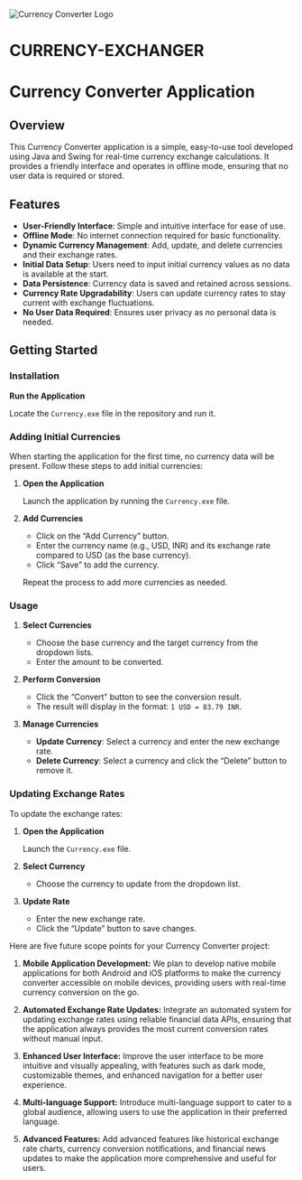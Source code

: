 <img src="currency icon.ico" alt="Currency Converter Logo">


# CURRENCY-EXCHANGER


# Currency Converter Application

## Overview

This Currency Converter application is a simple, easy-to-use tool developed using Java and Swing for real-time currency exchange calculations. It provides a friendly interface and operates in offline mode, ensuring that no user data is required or stored.

## Features

- **User-Friendly Interface**: Simple and intuitive interface for ease of use.
- **Offline Mode**: No internet connection required for basic functionality.
- **Dynamic Currency Management**: Add, update, and delete currencies and their exchange rates.
- **Initial Data Setup**: Users need to input initial currency values as no data is available at the start.
- **Data Persistence**: Currency data is saved and retained across sessions.
- **Currency Rate Upgradability**: Users can update currency rates to stay current with exchange fluctuations.
- **No User Data Required**: Ensures user privacy as no personal data is needed.

## Getting Started

### Installation

 **Run the Application**

   Locate the `Currency.exe` file in the repository and run it.

### Adding Initial Currencies

When starting the application for the first time, no currency data will be present. Follow these steps to add initial currencies:

1. **Open the Application**

   Launch the application by running the `Currency.exe` file.

2. **Add Currencies**

   - Click on the “Add Currency” button.
   - Enter the currency name (e.g., USD, INR) and its exchange rate compared to USD (as the base currency).
   - Click “Save” to add the currency.

   Repeat the process to add more currencies as needed.

### Usage

1. **Select Currencies**

   - Choose the base currency and the target currency from the dropdown lists.
   - Enter the amount to be converted.

2. **Perform Conversion**

   - Click the “Convert” button to see the conversion result.
   - The result will display in the format: `1 USD = 83.79 INR`.

3. **Manage Currencies**

   - **Update Currency**: Select a currency and enter the new exchange rate.
   - **Delete Currency**: Select a currency and click the “Delete” button to remove it.

### Updating Exchange Rates

To update the exchange rates:

1. **Open the Application**

   Launch the `Currency.exe` file.

2. **Select Currency**

   - Choose the currency to update from the dropdown list.

3. **Update Rate**

   - Enter the new exchange rate.
   - Click the “Update” button to save changes.
  

Here are five future scope points for your Currency Converter project:

1. **Mobile Application Development:** We plan to develop native mobile applications for both Android and iOS platforms to make the currency converter accessible on mobile devices, providing users with real-time currency conversion on the go.

2. **Automated Exchange Rate Updates:** Integrate an automated system for updating exchange rates using reliable financial data APIs, ensuring that the application always provides the most current conversion rates without manual input.

3. **Enhanced User Interface:** Improve the user interface to be more intuitive and visually appealing, with features such as dark mode, customizable themes, and enhanced navigation for a better user experience.

4. **Multi-language Support:** Introduce multi-language support to cater to a global audience, allowing users to use the application in their preferred language.

5. **Advanced Features:** Add advanced features like historical exchange rate charts, currency conversion notifications, and financial news updates to make the application more comprehensive and useful for users.

